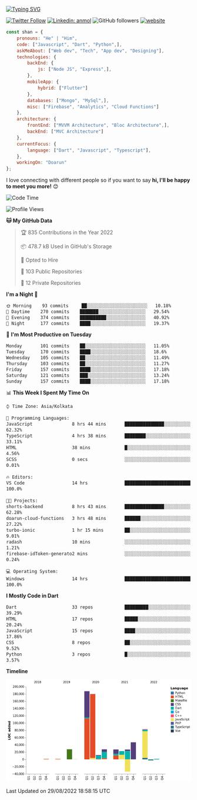 [![Typing SVG](https://readme-typing-svg.herokuapp.com?lines=Hey%2C+I'm+Shan;I+am+a+Full+Stack+Developer)](https://git.io/typing-svg)

<!-- <img align='right' src="https://media.giphy.com/media/M9gbBd9nbDrOTu1Mqx/giphy.gif" width="230"> -->

[![Twitter Follow](https://img.shields.io/twitter/follow/shan__shaji?style=flat)](https://twitter.com/intent/follow?screen_name=shan__shaji)
[![Linkedin: anmol](https://img.shields.io/badge/shan-shaji?style=flat-square&logo=Linkedin&logoColor=white&link=https://www.linkedin.com/in/shan-shaji/)](https://www.linkedin.com/in/shan-shaji/)
![GitHub followers](https://img.shields.io/github/followers/shan-shaji?label=Follow&style=social)
[![website](https://img.shields.io/badge/Website-46a2f1.svg?&style=flat-square&logo=Google-Chrome&logoColor=white&link=http://shan-shaji.github.io/)](http://shan-shaji.github.io/)




```javascript
const shan = {
    pronouns: "He" | "Him",
    code: ["Javascript", "Dart", "Python",],
    askMeAbout: ["Web dev", "Tech", "App dev", "Designing"],
    technologies: {
        backEnd: {
            js: ["Node JS", "Express",],
        },
        mobileApp: {
            hybrid: ["Flutter"]
        },
        databases: ["Mongo", "MySql",],
        misc: ["Firebase", "Analytics", "Cloud Functions"]
    },
    architecture: {
        frontEnd: ["MVVM Architecture", "Bloc Architecture",],
        backEnd: ["MVC Architecture"]
    },
    currentFocus: {
        language: ["Dart", "Javascript", "Typescript"],
    },
    workingOn: "Doarun"
};
```

I love connecting with different people</b> so if you want to say <b>hi, I'll be happy to meet you more!</b> 😊</em>


<!--START_SECTION:waka-->
![Code Time](http://img.shields.io/badge/Code%20Time-831%20hrs%2053%20mins-blue)

![Profile Views](http://img.shields.io/badge/Profile%20Views-31-blue)

**🐱 My GitHub Data** 

> 🏆 835 Contributions in the Year 2022
 > 
> 📦 478.7 kB Used in GitHub's Storage 
 > 
> 💼 Opted to Hire
 > 
> 📜 103 Public Repositories 
 > 
> 🔑 12 Private Repositories  
 > 
**I'm a Night 🦉** 

```text
🌞 Morning    93 commits     ██░░░░░░░░░░░░░░░░░░░░░░░   10.18% 
🌆 Daytime    270 commits    ███████░░░░░░░░░░░░░░░░░░   29.54% 
🌃 Evening    374 commits    ██████████░░░░░░░░░░░░░░░   40.92% 
🌙 Night      177 commits    ████░░░░░░░░░░░░░░░░░░░░░   19.37%

```
📅 **I'm Most Productive on Tuesday** 

```text
Monday       101 commits    ██░░░░░░░░░░░░░░░░░░░░░░░   11.05% 
Tuesday      170 commits    ████░░░░░░░░░░░░░░░░░░░░░   18.6% 
Wednesday    105 commits    ██░░░░░░░░░░░░░░░░░░░░░░░   11.49% 
Thursday     103 commits    ██░░░░░░░░░░░░░░░░░░░░░░░   11.27% 
Friday       157 commits    ████░░░░░░░░░░░░░░░░░░░░░   17.18% 
Saturday     121 commits    ███░░░░░░░░░░░░░░░░░░░░░░   13.24% 
Sunday       157 commits    ████░░░░░░░░░░░░░░░░░░░░░   17.18%

```


📊 **This Week I Spent My Time On** 

```text
⌚︎ Time Zone: Asia/Kolkata

💬 Programming Languages: 
JavaScript               8 hrs 44 mins       ███████████████░░░░░░░░░░   62.32% 
TypeScript               4 hrs 38 mins       ████████░░░░░░░░░░░░░░░░░   33.11% 
HTML                     38 mins             █░░░░░░░░░░░░░░░░░░░░░░░░   4.56% 
SCSS                     0 secs              ░░░░░░░░░░░░░░░░░░░░░░░░░   0.01%

🔥 Editors: 
VS Code                  14 hrs              █████████████████████████   100.0%

🐱‍💻 Projects: 
shorts-backend           8 hrs 43 mins       ███████████████░░░░░░░░░░   62.28% 
doarun-cloud-functions   3 hrs 48 mins       ██████░░░░░░░░░░░░░░░░░░░   27.22% 
turbo-ionic              1 hr 15 mins        ██░░░░░░░░░░░░░░░░░░░░░░░   9.01% 
radash                   10 mins             ░░░░░░░░░░░░░░░░░░░░░░░░░   1.21% 
firebase-idToken-generato2 mins              ░░░░░░░░░░░░░░░░░░░░░░░░░   0.24%

💻 Operating System: 
Windows                  14 hrs              █████████████████████████   100.0%

```

**I Mostly Code in Dart** 

```text
Dart                     33 repos            █████████░░░░░░░░░░░░░░░░   39.29% 
HTML                     17 repos            █████░░░░░░░░░░░░░░░░░░░░   20.24% 
JavaScript               15 repos            ████░░░░░░░░░░░░░░░░░░░░░   17.86% 
CSS                      8 repos             ██░░░░░░░░░░░░░░░░░░░░░░░   9.52% 
Python                   3 repos             █░░░░░░░░░░░░░░░░░░░░░░░░   3.57%

```


**Timeline**

![Chart not found](https://raw.githubusercontent.com/shan-shaji/shan-shaji/master/charts/bar_graph.png) 


 Last Updated on 29/08/2022 18:58:15 UTC
<!--END_SECTION:waka-->

